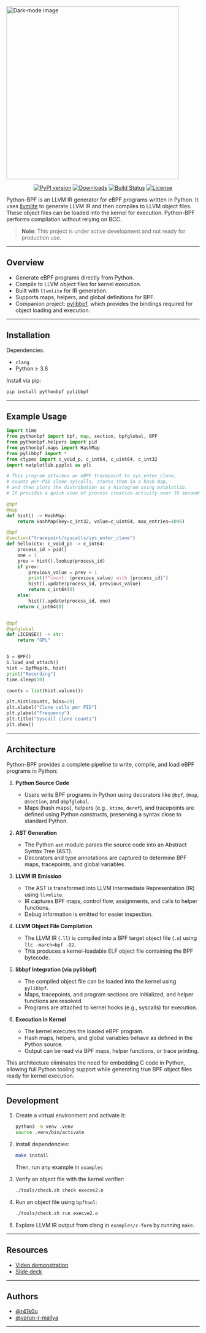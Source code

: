 <picture>
  <source
    media="(prefers-color-scheme: light)"
    srcset="https://github.com/user-attachments/assets/f3738131-d7cb-4b5c-8699-c7010295a159"
    width="450"
    alt="Light‐mode image">
  <img
    src="https://github.com/user-attachments/assets/b175bf39-23cb-475d-a6e1-7b5c99a1ed72"
    width="450"
    alt="Dark‐mode image">
</picture>
<!-- Badges -->
<p align="center">
  <!-- PyPI -->
  <a href="https://pypi.org/project/pythonbpf/"><img src="https://img.shields.io/pypi/v/pythonbpf?color=blue" alt="PyPI version"></a>
  <!-- <a href="https://pypi.org/project/pythonbpf/"><img src="https://img.shields.io/pypi/pyversions/pythonbpf" alt="Python versions"></a> -->
  <!-- <a href="https://pypi.org/project/pythonbpf/"><img src="https://img.shields.io/pypi/dm/pythonbpf" alt="PyPI downloads"></a> -->
  <!-- <a href="https://pypi.org/project/pythonbpf/"><img src="https://img.shields.io/pypi/status/pythonbpf" alt="PyPI Status"></a> -->
  <a href="https://pepy.tech/project/pythonbpf"><img src="https://pepy.tech/badge/pythonbpf" alt="Downloads"></a>
  <!-- Build & CI -->
  <a href="https://github.com/pythonbpf/python-bpf/actions"><img src="https://github.com/pythonbpf/python-bpf/actions/workflows/python-publish.yml/badge.svg" alt="Build Status"></a>
  <!-- Meta -->
  <a href="https://github.com/pythonbpf/python-bpf/blob/main/LICENSE"><img src="https://img.shields.io/github/license/pythonbpf/python-bpf" alt="License"></a>
</p>


Python-BPF is an LLVM IR generator for eBPF programs written in Python. It uses [llvmlite](https://github.com/numba/llvmlite) to generate LLVM IR and then compiles to LLVM object files. These object files can be loaded into the kernel for execution. Python-BPF performs compilation without relying on BCC.

> **Note**: This project is under active development and not ready for production use.

---

## Overview

* Generate eBPF programs directly from Python.
* Compile to LLVM object files for kernel execution.
* Built with `llvmlite` for IR generation.
* Supports maps, helpers, and global definitions for BPF.
* Companion project: [pylibbpf](https://github.com/pythonbpf/pylibbpf), which provides the bindings required for object loading and execution.

---

## Installation

Dependencies:

* `clang`
* Python ≥ 3.8

Install via pip:

```bash
pip install pythonbpf pylibbpf
```

---

## Example Usage

```python
import time
from pythonbpf import bpf, map, section, bpfglobal, BPF
from pythonbpf.helpers import pid
from pythonbpf.maps import HashMap
from pylibbpf import *
from ctypes import c_void_p, c_int64, c_uint64, c_int32
import matplotlib.pyplot as plt

# This program attaches an eBPF tracepoint to sys_enter_clone,
# counts per-PID clone syscalls, stores them in a hash map,
# and then plots the distribution as a histogram using matplotlib.
# It provides a quick view of process creation activity over 10 seconds.

@bpf
@map
def hist() -> HashMap:
    return HashMap(key=c_int32, value=c_uint64, max_entries=4096)

@bpf
@section("tracepoint/syscalls/sys_enter_clone")
def hello(ctx: c_void_p) -> c_int64:
    process_id = pid()
    one = 1
    prev = hist().lookup(process_id)
    if prev:
        previous_value = prev + 1
        print(f"count: {previous_value} with {process_id}")
        hist().update(process_id, previous_value)
        return c_int64(0)
    else:
        hist().update(process_id, one)
    return c_int64(0)


@bpf
@bpfglobal
def LICENSE() -> str:
    return "GPL"


b = BPF()
b.load_and_attach()
hist = BpfMap(b, hist)
print("Recording")
time.sleep(10)

counts = list(hist.values())

plt.hist(counts, bins=20)
plt.xlabel("Clone calls per PID")
plt.ylabel("Frequency")
plt.title("Syscall clone counts")
plt.show()
```
---

## Architecture

Python-BPF provides a complete pipeline to write, compile, and load eBPF programs in Python:

1. **Python Source Code**

   * Users write BPF programs in Python using decorators like `@bpf`, `@map`, `@section`, and `@bpfglobal`.
   * Maps (hash maps), helpers (e.g., `ktime`, `deref`), and tracepoints are defined using Python constructs, preserving a syntax close to standard Python.

2. **AST Generation**

   * The Python `ast` module parses the source code into an Abstract Syntax Tree (AST).
   * Decorators and type annotations are captured to determine BPF maps, tracepoints, and global variables.

3. **LLVM IR Emission**

   * The AST is transformed into LLVM Intermediate Representation (IR) using `llvmlite`.
   * IR captures BPF maps, control flow, assignments, and calls to helper functions.
   * Debug information is emitted for easier inspection.

4. **LLVM Object File Compilation**

   * The LLVM IR (`.ll`) is compiled into a BPF target object file (`.o`) using `llc -march=bpf -O2`.
   * This produces a kernel-loadable ELF object file containing the BPF bytecode.

5. **libbpf Integration (via pylibbpf)**

   * The compiled object file can be loaded into the kernel using `pylibbpf`.
   * Maps, tracepoints, and program sections are initialized, and helper functions are resolved.
   * Programs are attached to kernel hooks (e.g., syscalls) for execution.

6. **Execution in Kernel**

   * The kernel executes the loaded eBPF program.
   * Hash maps, helpers, and global variables behave as defined in the Python source.
   * Output can be read via BPF maps, helper functions, or trace printing.

This architecture eliminates the need for embedding C code in Python, allowing full Python tooling support while generating true BPF object files ready for kernel execution.

---

## Development

1. Create a virtual environment and activate it:

   ```bash
   python3 -m venv .venv
   source .venv/bin/activate
   ```

2. Install dependencies:

   ```bash
   make install
   ```
   Then, run any example in `examples`
3. Verify an object file with the kernel verifier:

   ```bash
   ./tools/check.sh check execve2.o
   ```

5. Run an object file using `bpftool`:

   ```bash
   ./tools/check.sh run execve2.o
   ```

6. Explore LLVM IR output from clang in `examples/c-form` by running `make`.

---

## Resources

* [Video demonstration](https://youtu.be/eMyLW8iWbks)
* [Slide deck](https://docs.google.com/presentation/d/1DsWDIVrpJhM4RgOETO9VWqUtEHo3-c7XIWmNpi6sTSo/edit?usp=sharing)

---

## Authors

* [@r41k0u](https://github.com/r41k0u)
* [@varun-r-mallya](https://github.com/varun-r-mallya)

---
